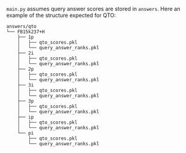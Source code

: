`main.py` assumes query answer scores are stored in `answers`. Here an example of the structure expected for QTO: 


```
answers/qto
└── FB15k237+H
    ├── 1p
    │   ├── qto_scores.pkl
    │   └── query_answer_ranks.pkl
    ├── 2i
    │   ├── qto_scores.pkl
    │   └── query_answer_ranks.pkl
    ├── 2p
    │   ├── qto_scores.pkl
    │   └── query_answer_ranks.pkl
    ├── 3i
    │   ├── qto_scores.pkl
    │   └── query_answer_ranks.pkl
    ├── 3p
    │   ├── qto_scores.pkl
    │   └── query_answer_ranks.pkl
    ├── ip
    │   ├── qto_scores.pkl
    │   └── query_answer_ranks.pkl
    └── pi
        ├── qto_scores.pkl
        └── query_answer_ranks.pkl
```
